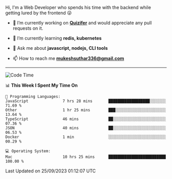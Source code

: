 Hi, I'm a Web Developer who spends his time with the backend while getting lured by the frontend 😜

- 🔭 I’m currently working on **[Quizifer](https://github.com/SutharMukesh/Quizifer/)** and would appreciate any pull requests on it.

- 🌱 I’m currently learning **redis, kubernetes**

- 💬 Ask me about **javascript, nodejs, CLI tools**

- 📫 How to reach me **mukeshsuthar336@gmail.com**

---
<!--START_SECTION:waka-->
![Code Time](http://img.shields.io/badge/Code%20Time-2%2C530%20hrs%2022%20mins-blue)

📊 **This Week I Spent My Time On** 

```text
💬 Programming Languages: 
JavaScript               7 hrs 28 mins       ██████████████████░░░░░░░   71.69 % 
Other                    1 hr 25 mins        ███░░░░░░░░░░░░░░░░░░░░░░   13.64 % 
TypeScript               46 mins             ██░░░░░░░░░░░░░░░░░░░░░░░   07.36 % 
JSON                     40 mins             ██░░░░░░░░░░░░░░░░░░░░░░░   06.53 % 
Docker                   1 min               ░░░░░░░░░░░░░░░░░░░░░░░░░   00.29 % 

💻 Operating System: 
Mac                      10 hrs 25 mins      █████████████████████████   100.00 % 
```


 Last Updated on 25/09/2023 01:12:07 UTC
<!--END_SECTION:waka-->
